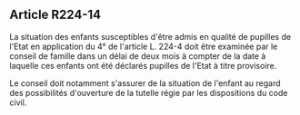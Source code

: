 ## Article R224-14

La situation des enfants susceptibles d'être admis en qualité de pupilles de l'Etat en application du 4° de
l'article L. 224-4 doit être examinée par le conseil de famille dans un délai de deux mois à compter de la date
à laquelle ces enfants ont été déclarés pupilles de l'Etat à titre provisoire.

Le conseil doit notamment s'assurer de la situation de l'enfant au regard des possibilités d'ouverture de la
tutelle régie par les dispositions du code civil.

